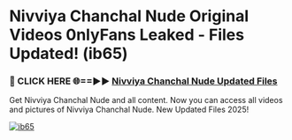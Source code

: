 # Nivviya Chanchal Nude Original Videos 0nlyFans Leaked - Files Updated! (ib65)

<h3>🔴 CLICK HERE 🌐==►► <a href="https://tinyurl.com/y5r63du9" rel="nofollow">Nivviya Chanchal Nude Updated Files</a></h3>

Get Nivviya Chanchal Nude and all content. Now you can access all videos and pictures of Nivviya Chanchal Nude. New Updated Files 2025!

[![ib65](https://i.imgur.com/UVo9nyh.gif)](https://tinyurl.com/y5r63du9)